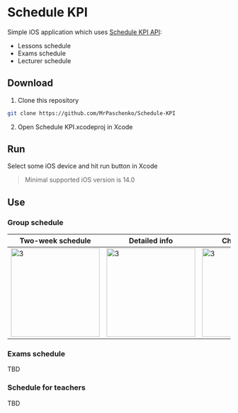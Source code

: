 # Schedule KPI

Simple iOS application which uses [Schedule KPI API](https://github.com/kpi-ua/schedule.kpi.ua):

- Lessons schedule
- Exams schedule
- Lecturer schedule

## Download

1. Clone this repository

```bash
git clone https://github.com/MrPaschenko/Schedule-KPI
```

2. Open Schedule KPI.xcodeproj in Xcode

## Run

Select some iOS device and hit run button in Xcode

> Minimal supported iOS version is 14.0

## Use

### Group schedule

| Two-week schedule  | Detailed info | Change group |
| ------------- | ------------- | ------------- |
| <img src="https://user-images.githubusercontent.com/64316080/167400052-74059033-a882-4c14-992a-957bd52bcec5.png" alt="3" width="200"/>  | <img src="https://user-images.githubusercontent.com/64316080/167400615-3e6b9891-d5d0-4895-90df-03bae25318f9.png" alt="3" width="200"/>  | <img src="https://user-images.githubusercontent.com/64316080/167400758-5ce00f8b-1748-47ad-b0d7-9a089d36b570.png" alt="3" width="200"/> |

### Exams schedule

TBD

### Schedule for teachers

TBD
